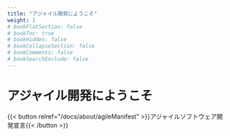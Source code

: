 ```yaml
---
title: "アジャイル開発にようこそ"
weight: 1
# bookFlatSection: false
# bookToc: true
# bookHidden: false
# bookCollapseSection: false
# bookComments: false
# bookSearchExclude: false
---
```


# アジャイル開発にようこそ

{{< button relref="/docs/about/agileManifest" >}}アジャイルソフトウェア開発宣言{{< /button >}}